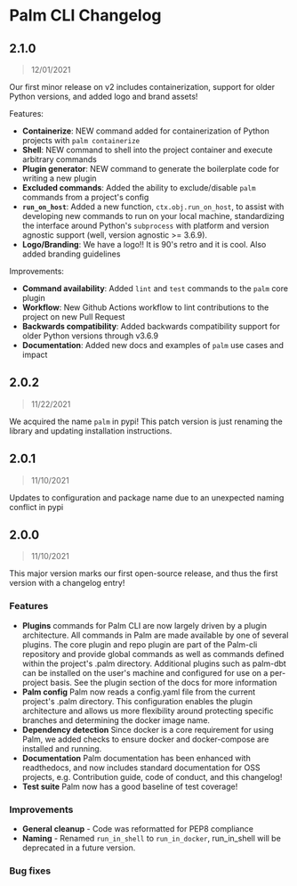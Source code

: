# Palm CLI Changelog

## 2.1.0

> 12/01/2021

Our first minor release on v2 includes containerization, support for older Python versions, 
and added logo and brand assets!

Features:
- **Containerize**: NEW command added for containerization of Python projects with `palm containerize`
- **Shell**: NEW command to shell into the project container and execute arbitrary commands
- **Plugin generator**: NEW command to generate the boilerplate code for writing a new plugin
- **Excluded commands**: Added the ability to exclude/disable `palm` commands from a project's config
- **`run_on_host`**: Added a new function, `ctx.obj.run_on_host`, to assist with developing new commands 
to run on your local machine, standardizing the interface around Python's `subprocess` with platform
and version agnostic support (well, version agnostic >= 3.6.9).
- **Logo/Branding**: We have a logo!! It is 90's retro and it is cool. Also added branding guidelines

Improvements:
- **Command availability**: Added `lint` and `test` commands to the `palm` core plugin
- **Workflow**: New Github Actions workflow to lint contributions to the project on new Pull Request
- **Backwards compatibility**: Added backwards compatibility support for older Python versions through v3.6.9
- **Documentation**: Added new docs and examples of `palm` use cases and impact

## 2.0.2

> 11/22/2021

We acquired the name `palm` in pypi! This patch version is just renaming the library
and updating installation instructions.

## 2.0.1

> 11/10/2021

Updates to configuration and package name due to an unexpected naming conflict in
pypi

## 2.0.0

> 11/10/2021

This major version marks our first open-source release, and thus the first version
with a changelog entry!

### Features

- **Plugins** commands for Palm CLI are now largely driven by a plugin architecture.
All commands in Palm are made available by one of several plugins. The core
plugin and repo plugin are part of the Palm-cli repository and provide global commands
as well as commands defined within the project's .palm directory. Additional plugins
such as palm-dbt can be installed on the user's machine and configured for use 
on a per-project basis. See the plugin section of the docs for more information
- **Palm config** Palm now reads a config.yaml file from the current project's .palm
directory. This configuration enables the plugin architecture and allows us more
flexibility around protecting specific branches and determining the docker image
name.
- **Dependency detection** Since docker is a core requirement for using Palm, we
added checks to ensure docker and docker-compose are installed and running.
- **Documentation** Palm documentation has been enhanced with readthedocs, and now
includes standard documentation for OSS projects, e.g. Contribution guide, code of conduct,
and this changelog!
- **Test suite** Palm now has a good baseline of test coverage!

### Improvements

- **General cleanup** - Code was reformatted for PEP8 compliance
- **Naming** - Renamed `run_in_shell` to `run_in_docker`, run_in_shell will be
deprecated in a future version.

### Bug fixes
